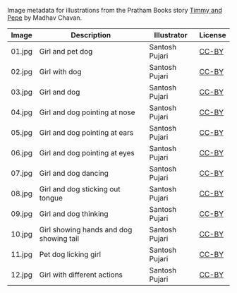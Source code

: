 Image metadata for illustrations from the Pratham Books story [Timmy and Pepe](https://storyweaver.org.in/stories/149-timmy-and-pepe) by Madhav Chavan.

Image | Description | Illustrator | License
----- | ----------- | ----------- | -------
01.jpg | Girl and pet dog | Santosh Pujari | [CC-BY](https://creativecommons.org/licenses/by/4.0/)
02.jpg | Girl with dog | Santosh Pujari | [CC-BY](https://creativecommons.org/licenses/by/4.0/)
03.jpg | Girl and dog | Santosh Pujari | [CC-BY](https://creativecommons.org/licenses/by/4.0/)
04.jpg | Girl and dog pointing at nose | Santosh Pujari | [CC-BY](https://creativecommons.org/licenses/by/4.0/)
05.jpg | Girl and dog pointing at ears | Santosh Pujari | [CC-BY](https://creativecommons.org/licenses/by/4.0/)
06.jpg | Girl and dog pointing at eyes | Santosh Pujari | [CC-BY](https://creativecommons.org/licenses/by/4.0/)
07.jpg | Girl and dog dancing | Santosh Pujari | [CC-BY](https://creativecommons.org/licenses/by/4.0/)
08.jpg | Girl and dog sticking out tongue | Santosh Pujari | [CC-BY](https://creativecommons.org/licenses/by/4.0/)
09.jpg | Girl and dog thinking | Santosh Pujari | [CC-BY](https://creativecommons.org/licenses/by/4.0/)
10.jpg | Girl showing hands and dog showing tail | Santosh Pujari | [CC-BY](https://creativecommons.org/licenses/by/4.0/)
11.jpg | Pet dog licking girl | Santosh Pujari | [CC-BY](https://creativecommons.org/licenses/by/4.0/)
12.jpg | Girl with different actions | Santosh Pujari | [CC-BY](https://creativecommons.org/licenses/by/4.0/)